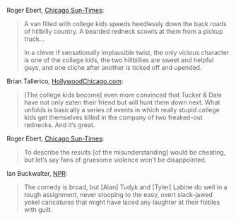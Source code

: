 <!-- Tucker and Dale vs. Evil -->

Roger Ebert, [Chicago Sun-Times](https://www.rogerebert.com/reviews/tucker-and-dale-vs-evil-2011):

> A van filled with college kids speeds heedlessly down the back roads of hillbilly country. A bearded redneck scowls at them from a pickup truck...
>
> In a clever if sensationally implausible twist, the only vicious character is one of the college kids, the two hillbillies are sweet and helpful guys, and one cliche after another is ticked off and upended.

Brian Tallerico, [HollywoodChicago.com](https://www.hollywoodchicago.com/news/15956/film-review-tucker-dale-vs-evil-perfectly-blends-comedy-with-gore):

> [The college kids become] even more convinced that Tucker & Dale have not only eaten their friend but will hunt them down next. What unfolds is basically a series of events in which really stupid college kids get themselves killed in the company of two freaked-out rednecks. And it’s great.

Roger Ebert, [Chicago Sun-Times](https://www.rogerebert.com/reviews/tucker-and-dale-vs-evil-2011):

> To describe the results [of the misunderstanding] would be cheating, but let’s say fans of gruesome violence won’t be disappointed.

Ian Buckwalter, [NPR](https://www.npr.org/2011/09/29/140854152/tucker-dale-vs-evil-deliver-ance-us-yall):

>  The comedy is broad, but [Alan] Tudyk and [Tyler] Labine do well in a tough assignment, never stooping to the easy, overt slack-jawed yokel caricatures that might have laced any laughter at their foibles with guilt.

